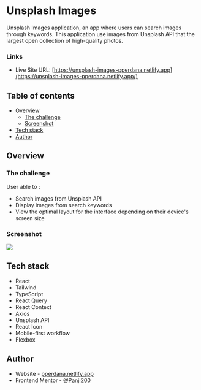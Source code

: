 # Unsplash Images
Unsplash Images application, an app where users can search images through keywords. This application use images from Unsplash API that the largest open collection of high-quality photos.

### Links

- Live Site URL: [https://unsplash-images-pperdana.netlify.app](https://unsplash-images-pperdana.netlify.app/)

## Table of contents

- [Overview](#overview)
  - [The challenge](#the-challenge)
  - [Screenshot](#screenshot)
- [Tech stack](#tech-stack)
- [Author](#author)

## Overview

### The challenge
User able to :
- Search images from Unsplash API
- Display images from search keywords
- View the optimal layout for the interface depending on their device's screen size

### Screenshot

![](./public/UnsplashImages.gif)

## Tech stack

- React
- Tailwind
- TypeScript
- React Query
- React Context
- Axios
- Unsplash API
- React Icon
- Mobile-first workflow
- Flexbox

## Author

- Website - [pperdana.netlify.app](https://pperdana.netlify.app)
- Frontend Mentor - [@Panji200](https://www.frontendmentor.io/profile/Panji200)
